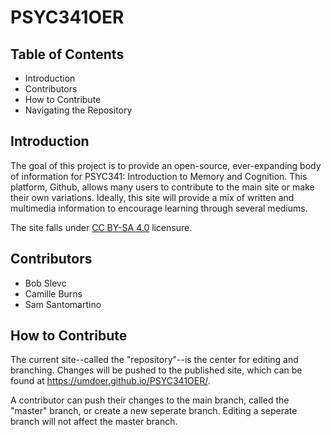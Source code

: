 # PSYC341OER
## Table of Contents
* Introduction
* Contributors 
* How to Contribute
* Navigating the Repository

## Introduction

The goal of this project is to provide an open-source, ever-expanding body of information for PSYC341: Introduction to Memory and Cognition. This platform, Github, allows many users to contribute to the main site or make their own variations. Ideally, this site will provide a mix of written and multimedia information to encourage learning through several mediums.    

The site falls under [CC BY-SA 4.0](https://creativecommons.org/licenses/by-sa/4.0/) licensure. 

## Contributors
* Bob Slevc
* Camille Burns
* Sam Santomartino

## How to Contribute

The current site--called the "repository"--is the center for editing and branching. Changes will be pushed to the published site, which can be found at https://umdoer.github.io/PSYC341OER/.

A contributor can push their changes to the main branch, called the "master" branch, or create a new seperate branch. Editing a seperate branch will not affect the master branch. 

